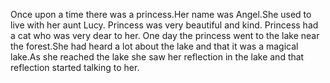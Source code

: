 Once upon a time there was a princess.Her name was Angel.She used to live with her aunt Lucy.
Princess was very beautiful and kind.
Princess had a cat who was very dear to her.
One day the princess went to the lake near the forest.She had heard a lot about the lake and that it was a magical lake.As she reached the lake she saw her reflection in the lake and that reflection started talking to her.